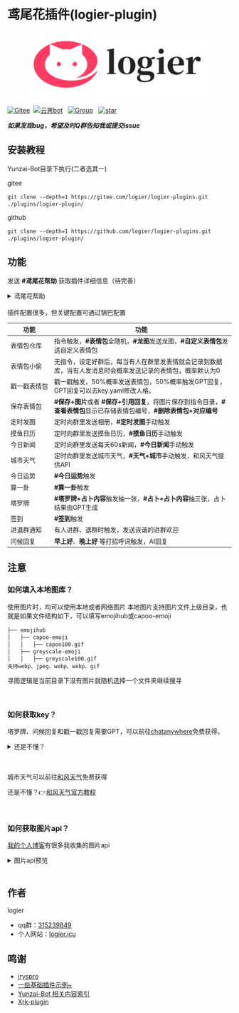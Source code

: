 
# 鸢尾花插件(logier-plugin)

<p align="center">
  <a href="https://www.logier.icu/">
    <img src="./img/logo.png" alt="Logo" height="150">
  </a>
<br>

[![Gitee](https://img.shields.io/badge/Gitee-鸢尾花插件-black?style=flat-square&logo=gitee)](https://gitee.com/xwy231321/ql-plugin)&nbsp; [![云崽bot](https://img.shields.io/badge/云崽-v3.0.0-black?style=flat-square&logo=dependabot)](https://gitee.com/Le-niao/Yunzai-Bot) &nbsp; [![Group](https://img.shields.io/badge/群号-315239849-red?style=flat-square&logo=GroupMe&logoColor=white)](https://qm.qq.com/cgi-bin/qm/qr?k=Tx0KJBxwamQ1slXC4d3ZVhSigQ9MiCmJ&jump_from=webapi&authKey=BJVVNjuciQCnetGahh3pNOirLULs1XA7fQMn/LlPWAWk5GDdr2WWB/zHim1k1OoY) &nbsp; <a href='https://gitee.com/logier/logier-plugins/stargazers'><img src='https://gitee.com/logier/logier-plugins/badge/star.svg?theme=dark' alt='star'></img></a>


***如果发现bug，希望及时Q群告知我或提交issue***

## 安装教程

Yunzai-Bot目录下执行(二者选其一)

gitee
```
git clone --depth=1 https://gitee.com/logier/logier-plugins.git ./plugins/logier-plugin/
```
github
```
git clone --depth=1 https://github.com/logier/logier-plugins.git ./plugins/logier-plugin/
```
## 功能

发送 **#鸢尾花帮助** 获取插件详细信息（待完善）
<details> <summary>鸢尾花帮助</summary>
<img src="./img/help.jpg" >
</details>

<br>
插件配置很多，但关键配置可通过锅巴配置

| 功能 | 功能 |
|-----|----|
| 表情包仓库 | 指令触发，**#表情包**全随机，**#龙图**发送龙图，**#自定义表情包**发送自定义表情包 |
| 表情包小偷 | 无指令，设定好群后，每当有人在群里发表情就会记录到数据库，当有人发消息时会概率发送记录的表情包，概率默认为0 |
| <nobr>戳一戳表情包<nobr> | 戳一戳触发，50%概率发送表情包，50%概率触发GPT回复，GPT回复可以去key.yaml修改人格。 |
| 保存表情包 | **#保存+图片**或者 **#保存+引用回复**，将图片保存到指令目录，**#查看表情包**显示已存储表情包编号，**#删除表情包+对应编号** | 
| 定时发图 | 定时向群里发送相册，**#定时发图**手动触发 |
| 摸鱼日历 | 定时向群里发送摸鱼日历，**#摸鱼日历**手动触发 | 
| 今日新闻 | 定时向群里发送每天60s新闻，**#今日新闻**手动触发 | 
| 城市天气 | 定时向群里发送城市天气，**#天气+城市**手动触发，和风天气提供API | 
| 今日运势 | **#今日运势**触发 | 
| 算一卦 | **#算一卦**触发 | 
| 塔罗牌 | **#塔罗牌+占卜内容**触发抽一张，**#占卜+占卜内容**抽三张，占卜结果由GPT生成 |
| 签到 | **#签到**触发 |
| 进退群通知 | 有人进群、退群时触发，发送诙谐的进群欢迎 | 
| 问候回复 |  **早上好**、**晚上好** 等打招呼词触发，AI回复 |




## 注意

### 如何填入本地图库？
使用图片时，均可以使用本地或者网络图片
本地图片支持图片文件上级目录，也就是如果文件结构如下，可以填写emojihub或capoo-emoji
```
├── emojihub
│   ├── capoo-emoji
│   │   ├── capoo100.gif
│   ├── greyscale-emoji
│   │   ├── greyscale100.gif
支持webp、jpeg、webp、webp、gif
```
寻图逻辑是当前目录下没有图片就随机选择一个文件夹继续搜寻

<br>

### 如何获取key？

塔罗牌、问候回复和戳一戳回复需要GPT，可以前往[chatanywhere](https://github.com/chatanywhere/GPT_API_free?tab=readme-ov-file#%E5%A6%82%E4%BD%95%E4%BD%BF%E7%94%A8)免费获得。

<details> <summary>还是不懂？</summary>

1.点击领取内测免费API Key

<img src="./img/chatanywhere.png" >

<br>

2.复制这一串东西填入

<img src="./img/apikey.png" >
</details>

<br>
<br>

城市天气可以前往[和风天气](https://console.qweather.com/#/apps)免费获得

还是不懂？👉[和风天气官方教程](https://dev.qweather.com/docs/configuration/project-and-key/)

<br>

### 如何获取图片api？

[我的个人博客](https://logier.gitee.io/gallery/)有很多我收集的图片api

<details> <summary>图片api预览</summary>
<img src="./img/gallery.webp" >
</details>

<br>


## 作者
logier
- qq群：[315239849](https://qm.qq.com/cgi-bin/qm/qr?k=Tx0KJBxwamQ1slXC4d3ZVhSigQ9MiCmJ&jump_from=webapi&authKey=BJVVNjuciQCnetGahh3pNOirLULs1XA7fQMn/LlPWAWk5GDdr2WWB/zHim1k1OoY)
- 个人网站：[logier.icu](https://logier.gitee.io)

## 鸣谢
- [jryspro](https://github.com/twiyin0/koishi-plugin-jryspro)
- [一些基础插件示例~](https://gitee.com/Zyy955/Miao-Yunzai-plugin)
- [Yunzai-Bot 相关内容索引](https://gitee.com/yhArcadia/Yunzai-Bot-plugins-indexn)
- [Xrk-plugin](https://gitee.com/xrk114514/xrk-plugin)